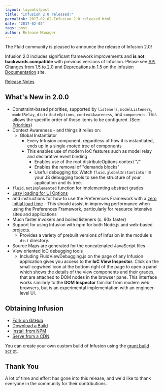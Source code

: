 ```yaml
---
layout: layouts/post
title: "Infusion 2.0 released!"
permalink: 2017-02-02-Infusion_2_0_released.html
date: '2017-02-02'
tags: post
author: Release Manager
---
```

The Fluid community is pleased to announce the release of Infusion 2.0!

Infusion 2.0 includes significant framework improvements and **is not backwards compatible**
with previous versions of Infusion. Please see
[API Changes from 1.5 to 2.0](http://docs.fluidproject.org/infusion/development/APIChangesFrom1_5To2_0.html) and
[Deprecations in 1.5](http://docs.fluidproject.org/infusion/development/DeprecationsIn1_5.html) on the
[Infusion Documentation](https://github.com/fluid-project/infusion-docs) site.

[Release Notes](https://github.com/fluid-project/infusion/blob/infusion-2.0/ReleaseNotes.md)

<h2 id="what-s-new-in-2-0-0-">What&#39;s New in 2.0.0</h2>

- Constraint-based priorities, supported by `listeners`, `modelListeners`,
   `modelRelay`, `distributeOptions`, `contextAwareness`, and
   `components`. This allows the specific order of those items to be configured.
   (See: [Priorities](http://docs.fluidproject.org/infusion/development/Priorities.html))
- Context Awareness - and things it relies on:
  - Global Instantiator
    - Every Infusion component, regardless of how it is instantiated, ends up in a
         single-rooted tree of components
    - This enables use of modern IoC features such as model relay and declarative
         event binding
      - Enables use of the root distributeOptions context &quot;/&quot;
      - Enables the removal of &quot;demands blocks&quot;
      - Useful debugging tip: Watch `fluid.globalInstantiator` in your JS
         debugging tools to see the structure of your application and its tree.
- `fluid.notImplemented` function for implementing abstract grades
- [Lazy loading for UI Options](http://docs.fluidproject.org/infusion/development/UserInterfaceOptionsAPI.html#lazyload)
- and instructions for how to use the Preferences Framework with a
   [zero initial load time](http://docs.fluidproject.org/infusion/development/tutorial-prefsFrameworkMinimalFootprint/MinimalFootprint.html)
      - This should assist in improving performance when using the Preferences Framework, particularly
         for resource intensive sites and applications
- Much faster invokers and boiled listeners (c. 60x faster)
- Support for using Infusion with npm for both Node.js and web-based projects.
  - Provides a variety of prebuilt versions of Infusion in the module&#39;s `dist`
     directory.
- Source Maps are generated for the concatenated JavaScript files
- View oriented IoC debugging tools
  - Including FluidViewDebugging.js on the page of any Infusion application gives you access
   to the **IoC View Inspector**. Click on the small cogwheel icon at the bottom right of
   the page to open a panel which shows the details of the view components and their grades, that
   are attached to DOM nodes in the browser pane. This interface works similarly to the **DOM
   Inspector** familiar from modern web browsers, but is an experimental implementation with
   an engineer-level UI.

<h2 id="obtaining-infusion">Obtaining Infusion</h2>

- [Fork on GitHub](https://github.com/fluid-project/infusion)
- [Download a Build](https://github.com/fluid-project/infusion/releases)
- [Install from NPM](https://www.npmjs.com/package/infusion)
- [Serve from a CDN](https://cdnjs.com/libraries/infusion)

You can create your own custom build of Infusion using the
[grunt build script](https://github.com/fluid-project/infusion/blob/infusion-2.0/README.md#how-do-i-create-an-infusion-package).

<h2 id="thank-you">Thank You</h2>
A lot of time and effort has gone into this release, and we&#39;d like to thank everyone in the community
for their contributions.
